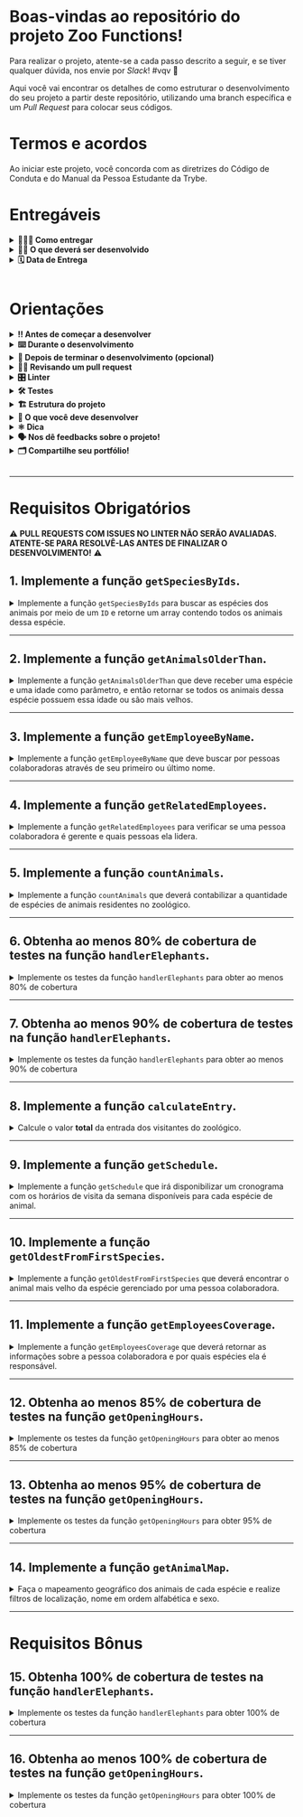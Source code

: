 
# Boas-vindas ao repositório do projeto Zoo Functions!
	
Para realizar o projeto, atente-se a cada passo descrito a seguir, e se tiver qualquer dúvida, nos envie por _Slack_! #vqv 🚀

Aqui você vai encontrar os detalhes de como estruturar o desenvolvimento do seu projeto a partir deste repositório, utilizando uma branch específica e um _Pull Request_ para colocar seus códigos.
	
# Termos e acordos
	
Ao iniciar este projeto, você concorda com as diretrizes do Código de Conduta e do Manual da Pessoa Estudante da Trybe.
	
# Entregáveis
	
<details>
	<summary><strong>🤷🏽‍♀️ Como entregar</strong></summary><br />

Para entregar o seu projeto você deverá criar um _Pull Request_ neste repositório.
	
Lembre-se que você pode consultar nosso conteúdo sobre [Git & GitHub](https://app.betrybe.com/course/4d67f5b4-34a6-489f-a205-b6c7dc50fc16/) e nosso [Blog - Git & GitHub](https://blog.betrybe.com/tecnologia/git-e-github/) sempre que precisar!
	
</details>
	
<details>
<summary><strong>🧑‍💻 O que deverá ser desenvolvido</strong></summary><br />

  Sabendo das suas habilidades com `ES6`, `Higher Order Functions` e testes, a prefeitura da cidade te deu uma importante missão: organizar as informações do zoológico! 🐘
  
  Você vai ser responsável por desenvolver funções que buscam informações sobre os animais do zoológico como: espécie e local de origem. Além disso, você também vai buscar dados sobre as pessoas que colaboram com a manutenção e cuidado do zoológico. 🧑‍🌾

  E não para por aí! 🤩

  Você já aprendeu sobre a importância de ter uma mentalidade orientada a testes, não é mesmo? E também já sabe como a implementação de testes contribui para a escrita de códigos mais confiáveis e com boa performance. 
  
  A sequência dos requisitos desse projeto foi disposta de forma a te proporcionar a experiência de entender na prática como o desenvolvimento orientado a testes ajuda a garantir um código de qualidade. Para isso, você vai implementar testes para funções já existentes, percebendo os casos de uso da sua aplicação e garantindo que ela está funcionando da maneira correta! 🚀 

<br />

</details>
	
<details>
<summary><strong>🗓 Data de Entrega</strong></summary><br />

- Este projeto é individual
	
- São `4` dias de projeto
	
- Data para entrega final do projeto: `12/09/2022 14:00`
	
	
</details><br />
	
# Orientações
	
<details>
<summary><strong>‼ Antes de começar a desenvolver</strong></summary><br />

1. Clone o repositório

	*  Use o comando: `git clone git@github.com:tryber/sd-025-a-project-zoo-functions.git`

* Entre na pasta do repositório que você acabou de clonar:

	*  `cd sd-025-a-project-zoo-functions`

2. Instale as dependências

	* Para isso, use o seguinte comando: `npm install`

3. Crie uma branch a partir da branch `main`

	* Verifique se você está na branch `main`
	  * Exemplo: `git branch`
	* Se não estiver, mude para a branch `main`
	  * Exemplo: `git checkout main`
	* Agora, crie uma branch para qual você vai submeter os `commits` do seu projeto:
		* Você deve criar uma branch no seguinte formato: `nome-de-usuario-nome-do-projeto`
		* Exemplo: `git checkout -b luiza-zoo-functions-project`

4. Adicione as mudanças ao _stage_ do Git e faça um `commit`
	* Verifique que as mudanças ainda não estão no _stage_
	  * Exemplo: `git status` (os arquivos no diretório `src` devem aparecer em vermelho)

	* Adicione o novo arquivo ao _stage_ do Git
	  * Exemplo: `git add .` (adicionando todas as mudanças - _que estavam em vermelho_ - ao stage do Git)
	  *  `git status` (deve aparecer listado os arquivos do diretório `src` em verde)

	* Faça o `commit` inicial
	  * Exemplo: `git commit -m 'iniciando o projeto. VAMOS COM TUDO :rocket:'` (fazendo o primeiro commit)
	*  `git status` (deve aparecer uma mensagem tipo _nothing to commit_ )

5. Adicione a sua branch com o novo `commit` ao repositório remoto

	* Usando o exemplo anterior: `git push -u origin luiza-zoo-functions-project`

6. Crie um novo `Pull Request`  _(PR)_
	* Vá até a página de _Pull Requests_ do [repositório no GitHub](https://github.com/tryber/sd-025-a-project-zoo-functions/pulls)
	* Clique no botão verde _"New pull request"_
	* Clique na caixa de seleção _"Compare"_ e escolha a sua branch **com atenção**
	* Coloque um título para o seu _Pull Request_
    * Exemplo: _"Cria tela de busca"_
	* Clique no botão verde _"Create pull request"_
	* Adicione uma descrição para o _Pull Request_ e clique no botão verde _"Create pull request"_
	*  **Não se preocupe em preencher mais nada por enquanto!**
	* Volte até a [página de _Pull Requests_ do repositório](https://github.com/tryber/sd-025-a-project-zoo-functions/pulls) e confira que o seu _Pull Request_ está criado.
	
</details>
	
<details>
<summary><strong>⌨️ Durante o desenvolvimento</strong></summary><br />
	
* Faça `commits` das alterações que você fizer no código regularmente;
	
* Lembre-se de sempre após um (ou alguns) `commits` atualizar o repositório remoto;
	
* Os comandos que você utilizará com mais frequência são:
	
1. `git status` _(para verificar o que está em vermelho - fora do stage - e o que está em verde - no stage)_;
	
2. `git add` _(para adicionar arquivos ao stage do Git)_;
	
3. `git commit` _(para criar um commit com os arquivos que estão no stage do Git)_;
	
4. `git push -u origin nome-da-branch` _(para enviar o commit para o repositório remoto na primeira vez que fizer o `push` de uma nova branch)_;
	
5. `git push` _(para enviar o commit para o repositório remoto após o passo anterior)_.
	
</details>
	
<details>
<summary><strong>🤝 Depois de terminar o desenvolvimento (opcional)</strong></summary><br />

Para sinalizar que o seu projeto está pronto para o _'Code Review'_ dos seus colegas, faça o seguinte:
	
- Vá até a página **DO SEU** _Pull Request_, adicione a label de _'code-review'_ e marque seus colegas:
	
- No menu à direita, clique no _link_ **'Labels'** e escolha a _label_ **code-review**;
	
- No menu à direita, clique no _link_ **'Assignees'** e escolha **o seu usuário**;
	
- No menu à direita, clique no _link_ **'Reviewers'** e digite `students`, selecione o time `tryber/students-sd-025-a`.
	
Caso tenha alguma dúvida, [aqui tem um vídeo explicativo](https://vimeo.com/362189205).
	
⚠️ **Lembre-se que garantir que todas as _issues_ comentadas pelo Linter estão resolvidas!** ⚠️
	
</details>
	
<details>
<summary><strong>🕵🏿 Revisando um pull request</strong></summary><br />

Use o conteúdo sobre [Code Review](https://course.betrybe.com/real-life-engineer/code-review/) para te ajudar a revisar os _Pull Requests_.
	
</details>
	
<details>
<summary><strong>🎛 Linter</strong></summary><br />

Usaremos o [ESLint](https://eslint.org/) para fazer a análise estática do seu código.

Para garantir a qualidade do código, vamos utilizar neste projeto o `ESLint`. Assim o código estará alinhado com as boas práticas de desenvolvimento, sendo mais legível e de fácil manutenção! 

Para poder rodar o `ESLint` certifique-se de ter executado o comando `npm install` dentro do projeto.

Para rodá-los localmente no projeto, execute os comandos abaixo:

```bash
npm run lint
```

Se a análise do `ESLint` encontrar problemas no seu código, tais problemas serão mostrados no seu terminal. Se não houver problema no seu código, nada será impresso no seu terminal.

Você pode também instalar o plugin do `ESLint` no `VSCode`. Para isso, basta fazer o download do [plugin `ESLint`](https://marketplace.visualstudio.com/items?itemName=dbaeumer.vscode-eslint) e instalá-lo.

Em caso de dúvidas, confira o material na plataforma sobre [ESLint e Stylelint](https://app.betrybe.com/course/real-life-engineer/eslint).

⚠️ **PULL REQUESTS COM ISSUES NO LINTER NÃO SERÃO AVALIADAS. ATENTE-SE PARA RESOLVÊ-LAS ANTES DE FINALIZAR O DESENVOLVIMENTO!** ⚠️
	
</details>
	
<details>
<summary><strong>🛠 Testes</strong></summary><br />

Para que os testes sejam executados localmente, verifique se a versão do node na sua máquina é a `16`:

```bash
node -v
```

Caso a versão seja diferente, você pode utilizar o `nvm` para trocar de versão com o seguinte comando:

```bash
nvm use 16
```

Caso você não tenha o `nvm` instalado na sua máquina, você pode consultar o [conteúdo para instalação do nvm](https://app.betrybe.com/course/fundamentals/introducao-a-javascript-e-logica-de-programacao/javascript-primeiros-passos/33d74e1e-05b9-4ce8-86e3-623c96afe64d/conteudos/60b99b90-bcd4-4189-9198-3389f7f742f3/instalacao-do-node-para-linux/156d871d-97f2-4169-b766-85e4e56812ac?use_case=side_bar) 

Todos os requisitos do projeto serão testados **automaticamente** por meio do `Jest`.
	
Para testar todas funções no terminal, basta executar o comando abaixo:
	
```bash
npm test
```

Caso queira testar apenas uma função rode o comando abaixo:

```bash
npm test nome-do-arquivo
```

Por exemplo:

```bash
npm test getSpeciesByIds
```

## Cobertura de testes

Nesse projeto você precisará implementar testes para duas funções já criadas: `handlerElephants` e `getOpeningHours`.

Essa cobertura avalia a eficácia dos testes implementados de acordo com os requisitos, determinando se cobrem o que foi pedido ou não.

**Observação:**
- É importante destacar que a função `getOpeningHours` possui uma lógica específica para validar os horários 12am e 12pm. Portanto, para uma total cobertura, seus testes devem verificar também, como a função se comporta ao receber estes horários.

⚠️ **Serão testadas apenas as duas funções pedidas e não toda a aplicação!**

Conforme você for realizando os testes do projeto, a porcentagem da cobertura total irá aumentar. Para cada requisito de teste, será avaliada uma porcentagem de cobertura.

Para executar e acompanhar a implementação da sua cobertura de testes, rode o comando abaixo:

```bash
npm run test:coverage
```

Ao executar o comando você vai ter um resultado similar a este:

![Cobertura de Testes](img/cobertura.png)

Neste projeto iremos focar na cobertura de *statements* (ou seja, as instruções em JavaScript). Será avaliada a porcentagem de cobertura das instruções das funções, conforme destacado na figura abaixo:

![Cobertura de instruções](img/cobertura_stmts.png)

Além disso, a tabela também vai mostrar quais linhas ainda não cobertas por testes. Ou seja, quando não existe caso de teste que execute aquela instrução.

Verifique com `npm test` se todos os itens da cobertura dos testes estão passando corretamente.

⚠️ **Atenção**: cuidado com eventuais falso-positivos!

Ao rodar o comando de cobertura de teste, a pasta `coverage` será criada, com um arquivo `index.html`. Este arquivo apresenta um relatório da análise de cobertura. Neste relatório é possível visualizar quais linhas **não** estão sendo cobertas pelos testes.

⚠️ **O avaliador automático não necessariamente avalia seu projeto na ordem em que os requisitos aparecem no readme. Isso acontece para deixar o processo de avaliação mais rápido. Então, não se assuste se isso acontecer, ok?**

</details>
	
<details>
<summary><strong>🏗 Estrutura do projeto</strong></summary><br />

Na pasta raiz do projeto, temos as pastas `src`, `test`, `evaluator` e `data`.

A pasta `src` é composta por arquivos referentes a cada uma das funções que você irá implementar, a pasta `data` contém o arquivo `zoo_data.js`, que armazena os dados que você vai utilizar para retornar as informações sobre o zoológico.

Este projeto possui também alguns requisitos para a implementação de testes. A pasta `test`, contém os arquivos em que você implementará os testes unitários correspondentes a cada função, o nome do arquivo é o nome da função alvo acrescido do sufixo `.test.js`.

**Por exemplo:** o arquivo `src/getOpeningHours.js` conterá a implementação da função `getOpeningHours` e o arquivo `test/getOpeningHours.test.js` deve conter os testes que você vai desenvolver referentes a ela.

A pasta `evaluator` possui os testes automatizados que avaliarão o seu projeto; os conteúdos desta pasta não devem ser alterados.

<details>
  <summary>
    O arquivo <code>zoo_data.js</code> contém um <strong>objeto</strong> no seguinte formato:
  </summary> <br />

```javascript
{
	species: [
    {
      id: lionId,
      name: 'lions',
      popularity: 4,
      location: 'NE',
      availability: ['Tuesday', 'Thursday', 'Saturday', 'Sunday'],
      residents: [
        {
          name: 'Zena',
          sex: 'female',
          age: 12,
        }
      ],
    }
  ],
  employees: [
    {
      id: 'c5b83cb3-a451-49e2-ac45-ff3f54fbe7e1',
      firstName: 'Nigel',
      lastName: 'Nelson',
      managers: [burlId, olaId],
      responsibleFor: [lionId, tigersId],
    }
  ],
  hours: {
    Tuesday: { open: 8, close: 6 },
    Wednesday: { open: 8, close: 6 },
    Thursday: { open: 10, close: 8 },
    Friday: { open: 10, close: 8 },
    Saturday: { open: 8, close: 10 },
    Sunday: { open: 8, close: 8 },
    Monday: { open: 0, close: 0 },
  },
  prices: {
    adult: 49.99,
    senior: 24.99,
    child: 20.99,
  },
}
```

<details>
  <summary>
  O array <code>species</code> guarda as informações de cada espécie do zoológico
  </summary> <br />

  | Chave | Descrição |
  | ------------ | ----------|
  | `id`         | é o identificador da espécie |
  | `name`       | é o nome da espécie, por exemplo, `lions` |
  | `popularity` | é o popularidade daquela espécie |
  | `location`   | é a região que a espécie do animal veio, pode ter os seguintes valores: <br> - `NE`: nordeste; <br> - `NW`: noroeste; <br> - `SE`: sudeste; <br> - `SW`: sudoeste. |
  | `availability` | é a disponibilidade de visitação dos animais dessa espécie |
  | `residents`    | são as informações dos animais daquela espécie que residem no zoológico, onde: <br> - `name`: é o nome do animal, por exemplo `'Zena'`; <br> - `sex`: é o sexo do animal, por exemplo: `'female'` (fêmea); <br> - `age`: é a idade do animal. |

</details>

<details>
  <summary>
  O array <code>employees</code> é onde ficam as informações de cada pessoa colaboradora
  </summary> <br />

  | Chave | Descrição |
  | ----------- | ------ |
  | `id`        | é o identificador dessa pessoa |
  | `firstName` | é o primeiro nome dessa pessoa |
  | `lastName` | é o último nome dessa pessoa |
  | `managers` | são os `ids` das lideranças dessa pessoa |
  | `responsibleFor` | são os `ids` das espécies que essa pessoa é responsável |

</details>

<details>
  <summary>
  O objeto <code>hours</code> guarda as informações sobre o horários de funcionamento do zoológico
  </summary> <br />

  | Chave | Descrição|
  | ------ | ------ |
  | `Tuesday`<br> `Wednesday`<br> `Thursday`<br> `Friday`<br> `Saturday`<br> `Sunday`<br> `Monday` | são os dias da semana: <br> - `open`: é o horário que o zoológico abre; <br> - `close`: é o horário que o zoológico fecha. |

</details>

<details>
  <summary>
    O objeto <code>prices</code> é responsável por guardar as informações sobre o valor da entrada do zoológico
  </summary> <br />

  | Chave | Descrição |
  | -------- | ------ |
  | `adult`  | é o preço para adultos |
  | `senior` | é o preço para idosos |
  | `child`  | é o preço para crianças |

</details>

</details>

<br />

⚠️ **Apenas os arquivos indicados nos requisitos devem ser alterados, caso contrário, sua avaliação poderá ser comprometida.**

Todos os arquivos estritamente necessários para finalizar o projeto já estão criados, **não** sendo necessária a criação de outros arquivos.
	
</details>

<details>
<summary><strong>🏪 O que você deve desenvolver </strong></summary><br />

Você deve complementar as funções criadas dentro da pasta `src` e deverá criar testes para as funções já prontas `handlerElephants` e `getOpeningHours`.
	
</details>
	
<details>
<summary><strong>⚛️ Dica</strong></summary><br />

Ao trabalhar com desenvolvimento, você vai se deparar com vários tipos de desafios, por isso é muito importante que os problemas sejam quebrados em partes menores, para que sejam resolvidos aos poucos. Isso vai te ajudar a encontrar uma solução de maneira mais fácil. Dessa forma, um bom jeito de começar a desenvolver um projeto é lembrar que as funções são compostas por pequenos blocos de lógica que têm um objetivo específico.

Não se esqueça de verificar o que cada parte do seu código retorna! Você pode fazer isso utilizando o `console.log`, que é um ótimo aliado na visualização do seu código! 😉

⚠️ **Atente-se para o retorno de cada parte do seu código**

</details>
	
<details>
<summary><strong>🗣 Nos dê feedbacks sobre o projeto!</strong></summary><br />

Ao finalizar e submeter o projeto, não se esqueça de avaliar sua experiência preenchendo o formulário. **Leva menos de 3 minutos!**
	
[Formulário de avaliação do projeto](https://bit.ly/2OfLJPn)
	
</details>
	
<details>
<summary><strong>🗂 Compartilhe seu portfólio!</strong></summary><br />
Você sabia que o LinkedIn é a principal rede social profissional e compartilhar o seu aprendizado lá é muito importante para quem deseja construir uma carreira de sucesso? Compartilhe esse projeto no seu LinkedIn, marque o perfil da Trybe (@trybe) e mostre para a sua rede toda a sua evolução.
	
</details><br />

---

# Requisitos Obrigatórios

⚠️ **PULL REQUESTS COM ISSUES NO LINTER NÃO SERÃO AVALIADAS. ATENTE-SE PARA RESOLVÊ-LAS ANTES DE FINALIZAR O DESENVOLVIMENTO!** ⚠️

## 1. Implemente a função `getSpeciesByIds`.

<details>
  <summary>
  Implemente a função <code>getSpeciesByIds</code> para buscar as espécies dos animais por meio de um <code>ID</code> e retorne um array contendo todos os animais dessa espécie. 
  </summary> <br />

- Faça com que a função `getSpeciesByIds` possa receber vários parâmetros;

- Retorne um array vazio se a função não receber um `id`;

- Retorne as seguintes informações do arquivo `data`:

  - Se a função receber apenas um `id`, retorne a espécie do animal referente a este `id`;

  - Se a função receber vários `ids`, retorne todas as espécies referente a esses `ids`.

**O que será testado:**

- A função `getSpeciesByIds`, caso não receba nenhum parâmetro, deve retornar um array vazio;

- A função `getSpeciesByIds`, caso receba como parâmetro um único `ID`, deve retornar um array com a espécie referente a esse `ID`;

- A função `getSpeciesByIds`, caso receba mais de um `ID`, deve retornar um array com as espécies referentes aos `IDs`.

</details>

---

## 2. Implemente a função `getAnimalsOlderThan`.

<details>
  <summary>
  Implemente a função <code>getAnimalsOlderThan</code> que deve receber uma espécie e uma idade como parâmetro, e então retornar se todos os animais dessa espécie possuem essa idade ou são mais velhos.
  </summary> <br />

- Verifique se todos os animais da espécie passada como parâmetro possuem a idade mínima:
  - Os animais devem ter essa idade ou serem mais velhos.

- Retorne um valor booleano.

**O que será testado:**

- A função, ao receber uma espécie e uma idade como parâmetros, deve testar se todos os animais desta espécie possuem a idade mínima especificada.

</details>

---

## 3. Implemente a função `getEmployeeByName`.

<details>
  <summary>
    Implemente a função <code>getEmployeeByName</code> que deve buscar por pessoas colaboradoras através de seu primeiro ou último nome.
  </summary> <br />

- Retorne um objeto vazio caso a função não receba parâmetros;

- Retorne as informações da pessoa colaboradora caso o parâmetro seja igual ao nome **ou** igual ao último nome no seguinte formato:

```javascript
  {
    id: 'c5b83cb3-a451-49e2-ac45-ff3f54fbe7e1',
    firstName: 'Nigel',
    lastName: 'Nelson',
    managers: ['0e7b460e-acf4-4e17-bcb3-ee472265db83', 'fdb2543b-5662-46a7-badc-93d960fdc0a8'],
    responsibleFor: ['0938aa23-f153-4937-9f88-4858b24d6bce', 'e8481c1d-42ea-4610-8e11-1752cfc05a46'],
  }
```

**O que será testado:**

- A função deve retornar um objeto vazio caso não receba parâmetros;

- A função deve retornar o objeto da pessoa colaboradora caso receba o seu primeiro nome como parâmetro; 

- A função deve retornar o objeto da pessoa colaboradora caso receba o seu último nome como parâmetro.
	

</details>

---

## 4. Implemente a função `getRelatedEmployees`.

<details>
  <summary>
    Implemente a função <code>getRelatedEmployees</code> para verificar se uma pessoa colaboradora é gerente e quais pessoas ela lidera.
  </summary> <br />

- Considerando a boa prática de dividir o código em partes menores, o arquivo terá duas funções:

1. A função `isManager` será responsável por verificar se uma pessoa colaboradora é gerente:
    - Deve retornar `true` se o `id` passado for de uma pessoa gerente;
    - Deve retornar `false` se o `id` passado não for de uma pessoa gerente.

2. A função `getRelatedEmployees` será responsável por retornar as pessoas lideradas pela gerência:
      - Utilize a função `isManager` para verificar se a pessoa é gerente ou não e fazer as seguintes verificações:

        - Caso a pessoa seja gerente, retorne um array contendo nome e sobrenome das pessoas colaboradoras gerenciadas por essa pessoa.

        Exemplo de output:

        ```javascript

        [ 'Burl Bethea', 'Ola Orloff', 'Emery Elser' ];

        ```

        - Caso a pessoa não seja gerente, dispare um erro com a mensagem: **'O id inserido não é de uma pessoa colaboradora gerente!'**.
  
        Para lançar o erro, você vai utilizar a função construtora **Error** da biblioteca padrão do JavaScript.

        Exemplo:

        ```javascript

        throw  new  Error('O id inserido não é de uma pessoa colaboradora gerente!');

        ```

        Você pode ler mais sobre a [função construtora **Error**, neste link.](https://developer.mozilla.org/pt-BR/docs/Web/JavaScript/Reference/Global_Objects/Error)

  **O que será testado:**

  - A função `isManager` deve retornar `true` se o `ID` passado for de uma pessoa gerente;

  - A função `isManager` deve retornar `false` se o `ID` passado não for de uma pessoa gerente;

  - A função `getRelatedEmployees`, caso o `ID` passado for da pessoa gerente, deve retornar um array contendo nome e sobrenome das pessoas colaboradoras pelas quais ela é responsável;

  - A função `getRelatedEmployees`, caso o `ID` passado **não** for da pessoa gerente, deve disparar um erro com a mensagem: `'O id inserido não é de uma pessoa colaboradora gerente!'`.

</details>

---

## 5. Implemente a função `countAnimals`.

<details>
  <summary>
    Implemente a função <code>countAnimals</code> que deverá contabilizar a quantidade de espécies de animais residentes no zoológico.
  </summary> <br />

- A função `countAnimals` é responsável por contar a quantidade de animais que residem no zoológico.
  
- Retorne a quantidade de animais residentes por espécie caso não seja passado nenhum parâmetro. O retorno deverá ser um objeto cujo o nome de cada espécie é a chave e o total de animais (residentes) dessa espécie é o valor. Por exemplo:

```javascript
  {
    lions: 4,
    // [...]
  }
```

- Retorne a quantidade de animais residentes no zoológico da espécie passada por parâmetro. Por exemplo:

  - ao receber o argumento `{ specie: 'penguins' }`, retorna apenas a quantidade (número) de pinguins que residem no zoológico;

  - ao passar o argumento `{ specie: 'giraffes', sex: 'female' }`, retorna apenas a quantidade (número) de girafas fêmeas que residem no zoológico.

**O que será testado:**

- A função `countAnimals`, caso não receba nenhum parâmetro, deve retornar todas as espécies e a quantidade de residentes de cada uma;

- A função `countAnimals`, caso receba como parâmetro um objeto com a chave `specie`, deve retornar a quantidade de animais daquela espécie;

- A função `countAnimals`, caso receba como parâmetro um objeto com as chaves `specie` e `sex`, deve retornar a quantidade de animais daquela espécie, no sexo selecionado.

</details>

---

## 6. Obtenha ao menos 80% de cobertura de testes na função `handlerElephants`.

<details>
  <summary>
    Implemente os testes da função <code>handlerElephants</code> para obter ao menos 80% de cobertura
  </summary> <br />

Essa função retorna informações referentes aos elefantes conforme o argumento passado:

| Argumento | Informação |
| --------- | ---------- |
| `count` | retorna a quantidade de elefantes |
| `names` | retorna um array com a relação dos nomes de todos os elefantes |
| `averageAge` | retorna a média de idade dos elefantes |
| `location` | retorna a localização dos elefantes dentro do Zoológico |
| `popularity` | retorna a popularidade dos elefantes |
| `availability` | retorna um array com a relação de dias em que é possível visitar os elefantes |

> **De olho na dica 👀:** Antes de começar a escrever os testes, leia a função `handlerElephants` e procure entendê-la linha a linha

- Implemente os testes nos arquivos da pasta `test` que está na raiz do projeto;

- A função `handlerElephants` já está implementada, sendo necessário apenas criar os testes;

- A função é case sensitive;

- Use o comando `npm test handlerElephants` para verificar se seus testes estão passando;

- Use o comando `npm run test:coverage` para testar a cobertura.

**A cobertura irá checar apenas as funções destacadas e não toda a aplicação!**

⚠️ **Atenção:** não altere a estrutura já implementada nos arquivos de testes, apenas adicione os testes dentro do bloco `describe`.

<details>
  <summary>
    💡 <strong> Dicas do que você pode testar:</strong>
  </summary> <br />

⚠️ **Atenção:** Os tópicos abaixo são apenas sugestões, sinta-se livre para testar o que achar necessário desde que a cobertura da função atinja ao menos 80%

- Para o argumento `count` deve retornar o número inteiro `4`;

- Para o argumento `names` deve retornar um array de nomes que possui o nome `Jefferson`;

- Para o argumento `averageAge` deve retornar um número próximo a `10.5`;

</details>

</details>

---

## 7. Obtenha ao menos 90% de cobertura de testes na função `handlerElephants`.

<details>
  <summary>
    Implemente os testes da função <code>handlerElephants</code> para obter ao menos 90% de cobertura
  </summary> <br />

Essa função retorna informações referentes aos elefantes conforme o argumento passado:

| Argumento | Informação |
| --------- | ---------- |
| `count` | retorna a quantidade de elefantes |
| `names` | retorna um array com a relação dos nomes de todos os elefantes |
| `averageAge` | retorna a média de idade dos elefantes |
| `location` | retorna a localização dos elefantes dentro do Zoológico |
| `popularity` | retorna a popularidade dos elefantes |
| `availability` | retorna um array com a relação de dias em que é possível visitar os elefantes |

- A função é case sensitive;

- Use o comando `npm test handlerElephants` para verificar se seus testes estão passando;

- Use o comando `npm run test:coverage` para testar a cobertura.

⚠️ **Atenção:** não altere a estrutura já implementada nos arquivos de testes, apenas adicione os testes dentro do bloco `describe`.

<details>
  <summary>
    💡 <strong> Dicas do que você pode testar:</strong>
  </summary> <br />

⚠️ **Atenção:** Os tópicos abaixo são apenas sugestões, sinta-se livre para testar o que achar necessário desde que a cobertura da função atinja ao menos 90%.

- Para o argumento `count` deve retornar o número inteiro `4`;

- Para o argumento `names` deve retornar um array de nomes que possui o nome `Jefferson`;

- Para o argumento `averageAge` deve retornar um número próximo a `10.5`;

- Para o argumento `location` deve retornar a string `NW`;

- Para o argumento `popularity` deve retornar um número igual ou maior a 5;

- Para o argumento `availability` deve retornar um array de dias da semana que não contém `Monday`;

- Não passando argumentos a função deve retornar `undefined`;

</details>

</details>

---

## 8. Implemente a função `calculateEntry`.

<details>
  <summary>
    Calcule o valor <strong>total</strong> da entrada dos visitantes do zoológico. 
  </summary> <br />

O valor das entradas do zoológico é calculado a partir da faixa etária, onde:

  - `child`: são pessoas **menores** de 18 anos;

  - `adult`: são pessoas com idade **maior ou igual** a 18 anos **e menor** que 50 anos;

  - `senior`: são pessoas com idade **maior ou igual** a 50 anos.

Considerando a boa prática de dividir o código em partes menores, o arquivo terá duas funções, chamadas de `countEntrants` e `calculateEntry`. 

As duas funções recebem um array no seguinte formato:

```javascript
const entrants = [
	{ name:  'Lara Carvalho', age:  5 },
	{ name:  'Frederico Moreira', age:  5 },
	{ name:  'Pedro Henrique Carvalho', age:  5 },
	{ name:  'Maria Costa', age:  18 },
	{ name:  'Núbia Souza', age:  18 },
	{ name:  'Carlos Nogueira', age:  50 },
];
```

1. A função `countEntrants` será responsável por calcular a quantidade de visitantes por faixa etária: 

  Ela recebe um array e deve retornar um **objeto**. Para isso:

  - Realize a soma da quantidade de visitantes por faixa etária;

  - Retorne um objeto em um formato como esse: `{ child: 3, adult: 2, senior: 1 }`.

2. A função `calculateEntry` será responsável por somar o valor da entrada das pessoas no zoológico:

  Ela recebe um array e deve retornar a soma **total** dos valores do ingresso. Para isso:

  - Retorne `0` se nenhum parâmetro for passado ou seja um array vazio;

  - Utilize a função `countEntrants` para ter a quantidade total de pessoas por faixa etária;

  - Realize a soma dos valores dos ingressos por faixa etária. Seu retorno deve ser parecido com esse: `187.94`.

> **De olho na dica 👀:** O valor a ser cobrado pela faixa de idades também consta no arquivo de dados.

**Exemplo de uso da função `calculateEntry`:**

```javascript
calculateEntry(entrants);
```

**Saída:**

```javascript
187.94
```

**O que será testado:**

- A função `countEntrants`:

  - Ao receber um array de visitantes, retorna um objeto com a contagem.

- A função `calculateEntry`:

  - Retorna 0 se nenhum argumento for passado;

  - Retorna 0 se um objeto vazio for passado;

  - Ao receber um array de pessoas com 3 crianças, 2 pessoas adultas e 1 pessoa mais velha retorna o valor correto;

  - Ao receber um array com 1 pessoa adulta retorna o valor correto;

  - Ao receber um array com 1 pessoa mais velha retorna o valor correto;

  - Ao receber um array com 1 criança retorna o valor correto;

  - Ao receber um array com 1 criança e 1 pessoa mais velha retorna o valor correto.

</details>

---

## 9. Implemente a função `getSchedule`.

<details>
  <summary>
   Implemente a função <code>getSchedule</code> que irá disponibilizar um cronograma com os horários de visita da semana disponíveis para cada espécie de animal.
  </summary> <br />

  As informações dos horários dos animais devem ser disponibilizadas em uma consulta para as pessoas que estão visitando o zoológico, que podem querer ter acesso ao cronograma da semana, de um dia ou de um animal específico.

  - Retorne um array com os dias da semana em que um animal está disponível para visitação caso o parâmetro da função seja um animal. Por exemplo: `[ 'Tuesday', 'Thursday', 'Saturday', 'Sunday' ]`;

   Retorne todos os horários disponíveis para cada dia da semana caso a função:

    - não receba parâmetro;

    - o parâmetro passado para a função não seja um animal ou um dia;

  Para isso:

  - Crie um objeto e adicione todos os dias da semana como chave;

  - Os valores de cada dia da semana deve ser um objeto, possuindo as chaves `officeHour` e `exhibition`:

    - `officeHour` deve possuir o texto com o horário que o zoológico abre e fecha naquele dia da semana;

    - `exhibition` deve possuir um array com o nome de todos os animais disponíveis para visitação naquele dia da semana.

<details>
  <summary>
    O retorno deve ser parecido com esse:
  </summary> <br />

  ```javascript
  {
    Tuesday: { // Dia da semana
      officeHour: 'Open from 8am until 6pm', // n
      exhibition: [ 'lions', 'tigers', 'bears', 'penguins', 'elephants', 'giraffes' ],
    },
    Wednesday: {
      officeHour: 'Open from 8am until 6pm',
      exhibition: [ 'tigers', 'bears', 'penguins', 'otters', 'frogs', 'giraffes' ],
    },
    // [...]
  }
  ```

</details>

> **De olho na dica 👀:** Quebre o problema em funções menores para que fique mais simples de administrar a responsabilidade de cada uma delas.

**O que será testado:**

- A função, caso receba o nome de um animal por parâmetro, deverá retornar um array com os dias em que ele estará em exibição;

- A função caso não receba parâmetros, deverá retornar os horários para cada dia e quais animais estarão disponíveis;

- A função, caso receba parâmetros que não sejam nem um animal e nem um dia, retorna os horários para cada dia e quais animais estarão disponíveis;

- A função, caso receba um único dia por parâmetro, deverá retornar os horários para aquele dia e quais animais estarão disponíveis.


</details>

---

## 10. Implemente a função `getOldestFromFirstSpecies`.

<details>
  <summary>
    Implemente a função <code>getOldestFromFirstSpecies</code> que deverá encontrar o animal mais velho da espécie gerenciado por uma pessoa colaboradora.
  </summary> <br />

- A função recebe um parâmetro `ID` referente à pessoa colaboradora e a partir desse `ID`:

  - A função deverá encontrar a pessoa colaboradora que possui o `ID` passado por parâmetro;

  - A função deverá encontrar a **primeira** espécie de animal que a pessoa colaboradora é responsável;

  - A função deverá encontrar o animal mais velho daquela espécie;

  - A função deverá retornar um array com as informações do animal mais velho daquela espécie.

**O que será testado:**

- Passado o id de uma pessoa colaboradora, a função `getOldestFromFirstSpecies` deverá encontrar a primeira espécie de animal gerenciado por essa pessoa, e retornar um array com nome, sexo e idade do animal mais velho dessa espécie.

</details>

---

## 11. Implemente a função `getEmployeesCoverage`.

<details>
  <summary>
    Implemente a função <code>getEmployeesCoverage</code> que deverá retornar as informações sobre a pessoa colaboradora e por quais espécies ela é responsável.
  </summary> <br />

- A função vai receber um objeto como parâmetro que vai determinar o seu comportamento, sendo:

  - `name`: o nome **ou** sobrenome da pessoa a ser buscada;

  -  `id`: o id da pessoa a ser buscada.

- A função deve retornar um objeto no seguinte formato:

```javascript
{
	id: "4b40a139-d4dc-4f09-822d-ec25e819a5ad", // id da pessoa
	fullName: "Sharonda Spry", // nome completo: firstName + lastName
	species: [ "otters", "frogs" ], // espécies as quais a pessoa é responsável
	locations: [ "SE", "SW" ], // Um array contendo todas as localizações das espécies
}
```

Para isso:

  - Retorne as informações da pessoa correspondente ao receber um objeto com a propriedade `name`:
    - a propriedade `name` pode possuir como valor o primeiro ou último nome da pessoa colaboradora, portanto garanta que seu código funciona das duas maneiras. 

  - Retorne as informações da pessoa correspondente ao receber um objeto com a propriedade `id`;

  - Retorne um array com as informações de **todas** as pessoas colaboradoras caso a função não receba parâmetro;

  - Lance um erro caso o `id` seja inválido.


**Exemplos de uso da função `getEmployeesCoverage`:**

  <details>
    <summary>
      Caso o parâmetro seja um objeto com nome e id, retorne as informações da pessoa colaboradora 
    </summary> <br />

**ENTRADA:**

```javascript
getEmployeesCoverage({ name:  'Sharonda' }); // name recebe o primeiro nome como parâmetro ou
getEmployeesCoverage({ name:  'Spry' }); // name recebe o último nome como parâmetro ou
getEmployeesCoverage({ id:  '4b40a139-d4dc-4f09-822d-ec25e819a5ad' }); // recebe um id como parâmetro
```

**SAÍDA:**

```json
{
	"id": "4b40a139-d4dc-4f09-822d-ec25e819a5ad",
	"fullName": "Sharonda Spry",
	"species": [ "otters", "frogs" ],
	"locations": [ "SE", "SW" ]
}
```

</details>

  <details>
    <summary>
      Caso a função não receba parâmetros, retorne um array com a informação de <strong>todas</strong> as pessoas colaboradoras
    </summary> <br />

**ENTRADA:**

```javascript
getEmployeesCoverage();
```

**SAÍDA:**

```javascript
[
	{
		"id":  "c5b83cb3-a451-49e2-ac45-ff3f54fbe7e1",
		"fullName":  "Nigel Nelson",
		"species": [ "lions", "tigers" ],
		"locations": [ "NE", "NW" ],
	},
	{
		"id":  "0e7b460e-acf4-4e17-bcb3-ee472265db83",
		"fullName":  "Burl Bethea",
		"species": [ "lions", "tigers", "bears", "penguins" ],
		"locations": [ "NE", "NW", "NW", "SE" ],
	},
	{
		"id":  "fdb2543b-5662-46a7-badc-93d960fdc0a8",
		"fullName":  "Ola Orloff",
		"species": [ "otters", "frogs", "snakes", "elephants" ],
		"locations": [ "SE", "SW", "SW", "NW" ],
	},
	//[...]
];
```

</details>

<details>
  <summary>
    Caso nenhuma pessoa seja encontrada com o nome, sobrenome ou id, lance um erro
  </summary> <br />

Caso nenhuma pessoa seja encontrada com o nome, sobrenome ou id, deverá ser lançado um erro gerado com a função construtora **Error** da biblioteca padrão do JavaScript com a mensagem **"Informações inválidas"**. Exemplo:

```javascript
throw new Error('Informações inválidas');
```

Você pode ler mais sobre a [função construtora **Error**, neste link.](https://developer.mozilla.org/pt-BR/docs/Web/JavaScript/Reference/Global_Objects/Error)

</details> 

<br />

> **De olho na dica 👀:** Crie funções que dividam as tarefas em partes menores. Por exemplo, você pode criar uma função `getSpecies` encarregada somente por buscar o nome das espécies que a pessoa é responsável.

**O que será testado:**

- A função, caso o objeto passado por parâmetro tenha a propriedade `name`, deverá retornar somente a pessoa correspondente;

- A função poderá receber como parâmetro um objeto com a propriedade `name` recebendo o segundo nome como valor;

- A função, caso o objeto passado por parâmetro tenha a propriedade `id`, deverá retornar somente a pessoa correspondente;

- A função, caso não receba parâmetros, deverá retornar uma lista com a cobertura de todas as pessoas colaboradoras;

- A função, caso não haja nenhuma pessoa com o `name` ou `id` especificados deverá lançar um `error`.

</details>

---

## 12. Obtenha ao menos 85% de cobertura de testes na função `getOpeningHours`.

<details>
  <summary>
    Implemente os testes da função <code>getOpeningHours</code> para obter ao menos 85% de cobertura
  </summary> <br />

Esta função recebe como argumentos um dia da semana e um horário, e retorna uma mensagem informando se o zoológico está aberto ou não naquela data e hora.

> **De olho na dica 👀:** Antes de começar a escrever os testes, leia a função `getOpeningHours` e procure entendê-la linha a linha.

- Implemente os testes nos arquivos da pasta `test` que está na raiz do projeto;

- A função `getOpeningHours` já está implementada, sendo necessário apenas criar os testes;

- Use o comando `npm test getOpeningHours` para verificar se seus testes estão passando;

- Use o comando `npm run test:coverage` para testar a cobertura;

- O nome do dia da semana passado como argumento tem que ser em inglês;

- O horário precisa ter a seguinte formatação `'XX:XX-XM'`;

- As horas serão validadas na nomenclatura `'AM'` e `'PM'`;

- A função não faz diferenciação entre maiúsculas e minúsculas;

**A cobertura irá checar apenas as funções destacadas e não toda a aplicação!**

⚠️ **Atenção:** não altere a estrutura já implementada nos arquivos de testes, apenas adicione os testes dentro do bloco `describe`.

<details>
  <summary>
    💡 <strong> Dicas do que você pode testar:</strong>
  </summary> <br />

⚠️ **Atenção:** Os tópicos abaixo são apenas sugestões, sinta-se livre para testar o que achar necessário desde que a cobertura da função atinja ao menos 85%.

- Teste não passando argumentos. Deverá retornar o objeto:

```javascript
{
	Tuesday: { open: 8, close: 6 },
	Wednesday: { open: 8, close: 6 },
	Thursday: { open: 10, close: 8 },
	Friday: { open: 10, close: 8 },
	Saturday: { open: 8, close: 10 },
	Sunday: { open: 8, close: 8 },
	Monday: { open: 0, close: 0 },
}
```

- Para os argumentos `Monday` e `09:00-AM` deve retornar a string `'The zoo is closed'` (Já que o Zoo está sempre fechado na segunda);

- Para os argumentos `Tuesday` e `09:00-AM` deve retornar a string `'The zoo is open'`;

- Para os argumentos `Wednesday` e `09:00-PM` deve retornar a string `'The zoo is closed'`;

</details>

</details>

---

## 13. Obtenha ao menos 95% de cobertura de testes na função `getOpeningHours`.

<details>
  <summary>
    Implemente os testes da função <code>getOpeningHours</code> para obter 95% de cobertura
  </summary> <br />

  Esta função recebe como argumentos um dia da semana e um horário, e retorna uma mensagem informando se o zoológico está aberto ou não naquela data e hora.

- Use o comando `npm test getOpeningHours` para verificar se seus testes estão passando;

- Use o comando `npm run test:coverage` para testar a cobertura;

- O nome do dia da semana passado como argumento tem que ser em inglês;

- O horário precisa ter a seguinte formatação `'XX:XX-XM'`;

- As horas serão validadas na nomenclatura `'AM'` e `'PM'`;

- A função não faz diferenciação entre maiúsculas e minúsculas.

⚠️ **Atenção:** não altere a estrutura já implementada nos arquivos de testes, apenas adicione os testes dentro do bloco `describe`.

<details>
  <summary>
    💡 <strong> Dicas do que você pode testar:</strong>
  </summary> <br />

⚠️ **Atenção:** Os tópicos abaixo são apenas sugestões, sinta-se livre para testar o que achar necessário desde que a cobertura da função atinja ao menos 95%.

- Teste não passando argumentos. Deverá retornar o objeto:

```javascript
{
	Tuesday: { open: 8, close: 6 },
	Wednesday: { open: 8, close: 6 },
	Thursday: { open: 10, close: 8 },
	Friday: { open: 10, close: 8 },
	Saturday: { open: 8, close: 10 },
	Sunday: { open: 8, close: 8 },
	Monday: { open: 0, close: 0 },
}
```

- Para os argumentos `Monday` e `09:00-AM` deve retornar a string `'The zoo is closed'` (Já que o Zoo está sempre fechado na segunda);

- Para os argumentos `Tuesday` e `09:00-AM` deve retornar a string `'The zoo is open'`;

- Para os argumentos `Wednesday` e `09:00-PM` deve retornar a string `'The zoo is closed'`;

- Para os argumentos `Thu` e `09:00-AM` deve lançar uma exceção com a mensagem: `'The day must be valid. Example: Monday'`

- Para os argumentos `Friday` e `09:00-ZM` deve lançar uma exceção com a mensagem: `'The abbreviation must be \'AM\' or \'PM\''`;

- Para os argumentos `Saturday` e `C9:00-AM` deve lançar uma exceção com a mensagem: `'The hour should represent a number'`;

- Para os argumentos `Sunday` e `09:c0-AM` deve lançar uma exceção com a mensagem: `'The minutes should represent a number'`;

</details>

</details>

---

## 14. Implemente a função `getAnimalMap`.

<details>
  <summary>
    Faça o mapeamento geográfico dos animais de cada espécie e realize filtros de localização, nome em ordem alfabética e sexo.
  </summary> <br />

- A função `getAnimalMap` é responsável por categorizar os animais por localização, além de filtrá-los por região, nome e sexo a partir de um parâmetro. A estrutura do retorno da função é baseada na localização das espécies:

```javascript
  {
    NE: [ /* dados aqui */],
    NW: [/* dados aqui */],
    SE: [/* dados aqui */],
    SW: [/* dados aqui */],
  }
```
  
   Os parâmetros da função podem ser:

   <details>
     <summary>
      <code>includeNames: true</code>, que retorna o nome dos animais no seguinte formato:
     </summary> <br />

```javascript
  NE: [
    { lions: ['Zena', 'Maxwell', 'Faustino', 'Dee'] },
    { giraffes: ['Gracia', 'Antone', 'Vicky', 'Clay', 'Arron', 'Bernard'] },
  ],
  // [...]
```
   </details>

<details>
  <summary>
    <code>sorted: true</code> que retorna o nome dos animais por ordem alfabética no seguinte formato:
  </summary> <br />

  ```javascript
  NE: [
    { lions: ['Dee', 'Faustino', 'Maxwell', 'Zena'] },
    { giraffes: ['Antone', 'Arron', 'Bernard', 'Clay', 'Gracia', 'Vicky'] },
  ],
  // [...]
```
</details>

<details>
  <summary>
    <code>sex: male</code> ou <code>sex: female</code> retorna o <strong>nome</strong> dos animais que são machos ou fêmeas no seguinte formato:
  </summary><br />

```javascript
  NE: [
    { lions: ['Zena', 'Dee'] },
    { giraffes: ['Gracia', 'Vicky'] },
  ],
  // [...]
```

⚠️ **Atenção:** Se o parâmetro for `{ sex: male }`, retorne apenas o nome dos animais machos e se o parâmetro for `{ sex: female }` retorne apenas o nome dos animais fêmeas.

</details>

<details>
  <summary>
  Caso a função não receba parâmetro, as espécies dos animais devem ser categorizadas por localização e deve retornar um objeto no seguinte formato:
  </summary> <br />

  ```javascript
  {
    NE: ['lions', 'giraffes'],
    NW: ['tigers', 'bears', 'elephants'],
    SE: ['penguins', 'otters'],
    SW: ['frogs', 'snakes'],
  }
  ```

</details>

Para isso:

  - Retorne a espécie de todos os animais categorizados por localização caso a função:

    - não receba parâmetro;

    - não receba o parâmetro `{includeNames: true}` e receba apenas o parâmetro `{sex: female}`;

    - não receba o parâmetro `{includeNames: true}` e receba apenas o parâmetro `{sex: female, sorted: true}`.

  - Retorne a espécie e o nome dos animais caso a função receba apenas o parâmetro `{includeNames: true}`;

  - Retorne a espécie e o nome dos animais em ordem alfabética caso a função receba o parâmetro `{includeNames: true, sorted: true}`;

  - Retorne a espécie e o nome dos animais filtrado por sexo:

    - Retorne a espécie e o nome dos animais fêmeas, caso o parâmetro da função seja `{includeNames: true, sex: female}`;

    - Retorne a espécie e o nome dos animais machos, caso o parâmetro da função seja `{includeNames: true, sex: male}`;

  - Retorne a espécie e o nome dos animais filtrado por sexo e por ordem alfabética:

    - Retorne a espécie e o nome dos animais fêmeas em ordem alfabética, caso o parâmetro da função seja `{includeNames: true, sex: female, sorted: true}`;

    - Retorne a espécie e o nome dos animais machos em ordem alfabética, caso o parâmetro da função seja `{includeNames: true, sex: male, sorted: true}`;
  
> **De olho na dica 👀:** Você não precisa diferenciar os filtros de sexo entre `female` ou `male`, apenas por `sex`.

**O que será testado:**

- A função, caso não receba parâmetros, deverá retornar animais categorizados por localização;

- A função, caso receba parâmetro sem a opção `includeNames` especificada, deverá retornar animais categorizados por localização;

- A função, caso receba parâmetro com a opção `includeNames: true` especificada, deverá retornar nomes de animais;

- A função, caso receba parâmetro com a opção `sorted: true` especificada, deverá retornar nomes de animais ordenados;

- A função, caso receba parâmetro com a opção `sex: 'female'` ou `sex: 'male'` especificada, deverá retornar somente nomes de animais macho/fêmea;

- A função, caso receba parâmetro com a opção `sex: 'female'` ou `sex: 'male'` especificada e a opção `sorted: true` especificada, deverá retornar somente nomes de animais macho/fêmea com os nomes dos animais ordenados;

</details>

---

# Requisitos Bônus

## 15. Obtenha 100% de cobertura de testes na função `handlerElephants`.

<details>
  <summary>
    Implemente os testes da função <code>handlerElephants</code> para obter 100% de cobertura
  </summary> <br />

Essa função retorna informações referentes aos elefantes conforme o argumento passado:

| Argumento | Informação |
| --------- | ---------- |
| `count` | retorna a quantidade de elefantes |
| `names` | retorna um array com a relação dos nomes de todos os elefantes |
| `averageAge` | retorna a média de idade dos elefantes |
| `location` | retorna a localização dos elefantes dentro do Zoológico |
| `popularity` | retorna a popularidade dos elefantes |
| `availability` | retorna um array com a relação de dias em que é possível visitar os elefantes |

- A função é case sensitive;

- Use o comando `npm test handlerElephants` para verificar se seus testes estão passando;

- Use o comando `npm run test:coverage` para testar a cobertura.

⚠️ **Atenção:** não altere a estrutura já implementada nos arquivos de testes, apenas adicione os testes dentro do bloco `describe`.

<details>
  <summary>
    💡 <strong> Dicas do que você pode testar:</strong>
  </summary> <br />

⚠️ **Atenção:** Os tópicos abaixo são apenas sugestões, sinta-se livre para testar o que achar necessário desde que a cobertura da função atinja 100%.

- Para o argumento `count` deve retornar o número inteiro `4`;

- Para o argumento `names` deve retornar um array de nomes que possui o nome `Jefferson`;

- Para o argumento `averageAge` deve retornar um número próximo a `10.5`;

- Para o argumento `location` deve retornar a string `NW`;

- Para o argumento `popularity` deve retornar um número igual ou maior a 5;

- Para o argumento `availability` deve retornar um array de dias da semana que não contém `Monday`;

- Não passando argumentos a função deve retornar `undefined`;

- Passando por argumento um objeto vazio (`{}`) deve retornar a string `'Parâmetro inválido, é necessário uma string'`;

- Passada uma string que não contempla uma funcionalidade deve retornar `null`.

</details>
</details>

---

## 16. Obtenha ao menos 100% de cobertura de testes na função `getOpeningHours`.

<details>
  <summary>
    Implemente os testes da função <code>getOpeningHours</code> para obter 100% de cobertura
  </summary> <br />

  Esta função recebe como argumentos um dia da semana e um horário, e retorna uma mensagem informando se o zoológico está aberto ou não naquela data e hora.

- Use o comando `npm test getOpeningHours` para verificar se seus testes estão passando;

- Use o comando `npm run test:coverage` para testar a cobertura;

- O nome do dia da semana passado como argumento tem que ser em inglês;

- O horário precisa ter a seguinte formatação `'XX:XX-XM'`;

- As horas serão validadas na nomenclatura `'AM'` e `'PM'`;

- A função não faz diferenciação entre maiúsculas e minúsculas.

⚠️ **Atenção:** não altere a estrutura já implementada nos arquivos de testes, apenas adicione os testes dentro do bloco `describe`.


  <details>
  <summary>
    💡 <strong> Dicas do que você pode testar:</strong>
  </summary> <br />

⚠️ **Atenção:** Os tópicos abaixo são apenas sugestões, sinta-se livre para testar o que achar necessário desde que a cobertura da função atinja ao menos 100%.

- Teste não passando argumentos. Deverá retornar o objeto:

```javascript
{
	Tuesday: { open: 8, close: 6 },
	Wednesday: { open: 8, close: 6 },
	Thursday: { open: 10, close: 8 },
	Friday: { open: 10, close: 8 },
	Saturday: { open: 8, close: 10 },
	Sunday: { open: 8, close: 8 },
	Monday: { open: 0, close: 0 },
}
```

- Para os argumentos `Monday` e `09:00-AM` deve retornar a string `'The zoo is closed'` (Já que o Zoo está sempre fechado na segunda);

- Para os argumentos `Tuesday` e `09:00-AM` deve retornar a string `'The zoo is open'`;

- Para os argumentos `Wednesday` e `09:00-PM` deve retornar a string `'The zoo is closed'`;

- Para os argumentos `Thu` e `09:00-AM` deve lançar uma exceção com a mensagem: `'The day must be valid. Example: Monday'`

- Para os argumentos `Friday` e `09:00-ZM` deve lançar uma exceção com a mensagem: `'The abbreviation must be \'AM\' or \'PM\''`;

- Para os argumentos `Saturday` e `C9:00-AM` deve lançar uma exceção com a mensagem: `'The hour should represent a number'`;

- Para os argumentos `Sunday` e `09:c0-AM` deve lançar uma exceção com a mensagem: `'The minutes should represent a number'`;

- Para os argumentos `Monday` e `13:00-AM` deve lançar uma exceção com a mensagem: `'The hour must be between 0 and 12'`;

- Para os argumentos `Tuesday` e `09:60-AM` deve lançar uma exceção com a mensagem: `'The minutes must be between 0 and 59'`.

</details>

</details>

